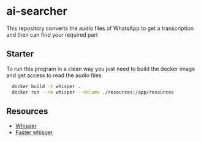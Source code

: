 # ai-searcher

This repository converts the audio files of WhatsApp to get a transcription and then can find your required part

## Starter

To run this program in a clean way you just need to build the docker image and get access to read the audio files

```bash
  docker build -t whisper .
  docker run --rm whisper --volume ./resources:/app/resources
```

## Resources

- [Whisper](https://github.com/openai/whisper)
- [Faster whisper](https://github.com/SYSTRAN/faster-whisper)
